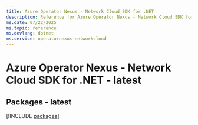 ```yaml
---
title: Azure Operator Nexus - Network Cloud SDK for .NET
description: Reference for Azure Operator Nexus - Network Cloud SDK for .NET
ms.date: 07/22/2025
ms.topic: reference
ms.devlang: dotnet
ms.service: operatornexus-networkcloud
---
```

# Azure Operator Nexus - Network Cloud SDK for .NET - latest
## Packages - latest
[!INCLUDE [packages](operator-nexus---network-cloud-index.md)]